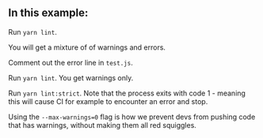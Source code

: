 ## In this example: 

Run `yarn lint`. 

You will get a mixture of of warnings and errors. 

Comment out the error line in `test.js`. 

Run `yarn lint`. You get warnings only. 

Run `yarn lint:strict`. Note that the process exits with code 1 - meaning this will cause CI for example to encounter an error and stop. 

Using the `--max-warnings=0` flag is how we prevent devs from pushing code that has warnings, without making them all red squiggles.